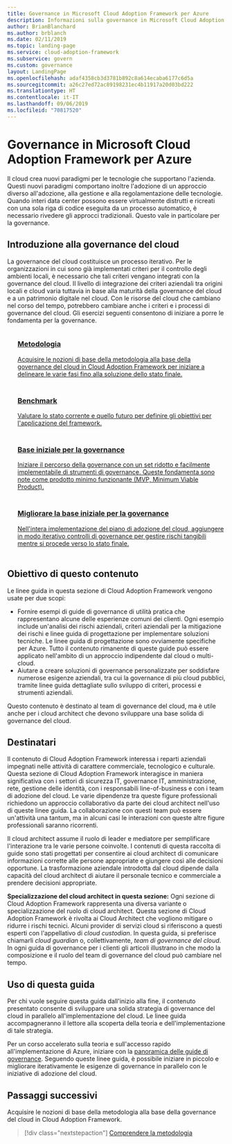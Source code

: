 ```yaml
---
title: Governance in Microsoft Cloud Adoption Framework per Azure
description: Informazioni sulla governance in Microsoft Cloud Adoption Framework per Azure.
author: BrianBlanchard
ms.author: brblanch
ms.date: 02/11/2019
ms.topic: landing-page
ms.service: cloud-adoption-framework
ms.subservice: govern
ms.custom: governance
layout: LandingPage
ms.openlocfilehash: adaf4358cb3d3781b892c8a614ecaba6177c6d5a
ms.sourcegitcommit: a26c27ed72ac89198231ec4b11917a20d03bd222
ms.translationtype: HT
ms.contentlocale: it-IT
ms.lasthandoff: 09/06/2019
ms.locfileid: "70817520"
---
```

# <a name="governance-in-the-microsoft-cloud-adoption-framework-for-azure"></a>Governance in Microsoft Cloud Adoption Framework per Azure

Il cloud crea nuovi paradigmi per le tecnologie che supportano l'azienda. Questi nuovi paradigmi comportano inoltre l'adozione di un approccio diverso all'adozione, alla gestione e alla regolamentazione delle tecnologie. Quando interi data center possono essere virtualmente distrutti e ricreati con una sola riga di codice eseguita da un processo automatico, è necessario rivedere gli approcci tradizionali. Questo vale in particolare per la governance.

## <a name="get-started-with-cloud-governance"></a>Introduzione alla governance del cloud

La governance del cloud costituisce un processo iterativo. Per le organizzazioni in cui sono già implementati criteri per il controllo degli ambienti locali, è necessario che tali criteri vengano integrati con la governance del cloud. Il livello di integrazione dei criteri aziendali tra origini locali e cloud varia tuttavia in base alla maturità della governance del cloud e a un patrimonio digitale nel cloud. Con le risorse del cloud che cambiano nel corso del tempo, potrebbero cambiare anche i criteri e i processi di governance del cloud. Gli esercizi seguenti consentono di iniziare a porre le fondamenta per la governance.

<!-- markdownlint-disable MD033 -->

<ul class="panelContent cardsF">
    <li style="display: flex; flex-direction: column;">
        <a href="./methodology.md">
            <div class="cardSize">
                <div class="cardPadding" style="padding-bottom:10px;">
                    <div class="card" style="padding-bottom:10px;">
                        <div class="cardImageOuter">
                            <div class="cardImage">
                                <img alt="" src="../_images/icons/1.png" data-linktype="external">
                            </div>
                        </div>
                        <div class="cardText" style="padding-left:0px;">
                            <h3>Metodologia</h3>
Acquisire le nozioni di base della metodologia alla base della governance del cloud in Cloud Adoption Framework per iniziare a delineare le varie fasi fino alla soluzione dello stato finale.
                        </div>
                    </div>
                </div>
            </div>
        </a>
    </li>
    <li style="display: flex; flex-direction: column;">
        <a href="./benchmark.md">
            <div class="cardSize">
                <div class="cardPadding" style="padding-bottom:10px;">
                    <div class="card" style="padding-bottom:10px;">
                        <div class="cardImageOuter">
                            <div class="cardImage">
                                <img alt="" src="../_images/icons/2.png" data-linktype="external">
                            </div>
                        </div>
                        <div class="cardText" style="padding-left:0px;">
                            <h3>Benchmark</h3>
Valutare lo stato corrente e quello futuro per definire gli obiettivi per l'applicazione del framework.
                        </div>
                    </div>
                </div>
            </div>
        </a>
    </li>
    <li style="display: flex; flex-direction: column;">
        <a href="./getting-started.md">
            <div class="cardSize">
                <div class="cardPadding" style="padding-bottom:10px;">
                    <div class="card" style="padding-bottom:10px;">
                        <div class="cardImageOuter">
                            <div class="cardImage">
                                <img alt="" src="../_images/icons/3.png" data-linktype="external">
                            </div>
                        </div>
                        <div class="cardText" style="padding-left:0px;">
                            <h3>Base iniziale per la governance</h3>
Iniziare il percorso della governance con un set ridotto e facilmente implementabile di strumenti di governance. Queste fondamenta sono note come prodotto minimo funzionante (MVP, Minimum Viable Product).
                        </div>
                    </div>
                </div>
            </div>
        </a>
    </li>
    <li style="display: flex; flex-direction: column;">
        <a href="./best-practices.md">
            <div class="cardSize">
                <div class="cardPadding" style="padding-bottom:10px;">
                    <div class="card" style="padding-bottom:10px;">
                        <div class="cardImageOuter">
                            <div class="cardImage">
                                <img alt="" src="../_images/icons/4.png" data-linktype="external">
                            </div>
                        </div>
                        <div class="cardText" style="padding-left:0px;">
                            <h3>Migliorare la base iniziale per la governance</h3>
Nell'intera implementazione del piano di adozione del cloud, aggiungere in modo iterativo controlli di governance per gestire rischi tangibili mentre si procede verso lo stato finale.
                        </div>
                    </div>
                </div>
            </div>
        </a>
    </li>
</ul>

<!-- markdownlint-enable MD033 -->

## <a name="objective-of-this-content"></a>Obiettivo di questo contenuto

Le linee guida in questa sezione di Cloud Adoption Framework vengono usate per due scopi:

- Fornire esempi di guide di governance di utilità pratica che rappresentano alcune delle esperienze comuni dei clienti. Ogni esempio include un'analisi dei rischi aziendali, criteri aziendali per la mitigazione dei rischi e linee guida di progettazione per implementare soluzioni tecniche. Le linee guida di progettazione sono ovviamente specifiche per Azure. Tutto il contenuto rimanente di queste guide può essere applicato nell'ambito di un approccio indipendente dal cloud o multi-cloud.
- Aiutare a creare soluzioni di governance personalizzate per soddisfare numerose esigenze aziendali, tra cui la governance di più cloud pubblici, tramite linee guida dettagliate sullo sviluppo di criteri, processi e strumenti aziendali.

Questo contenuto è destinato al team di governance del cloud, ma è utile anche per i cloud architect che devono sviluppare una base solida di governance del cloud.

## <a name="intended-audience"></a>Destinatari

Il contenuto di Cloud Adoption Framework interessa i reparti aziendali impegnati nelle attività di carattere commerciale, tecnologico e culturale. Questa sezione di Cloud Adoption Framework interagisce in maniera significativa con i settori di sicurezza IT, governance IT, amministrazione, rete, gestione delle identità, con i responsabili line-of-business e con i team di adozione del cloud. Le varie dipendenze tra queste figure professionali richiedono un approccio collaborativo da parte dei cloud architect nell'uso di queste linee guida. La collaborazione con questi team può essere un'attività una tantum, ma in alcuni casi le interazioni con queste altre figure professionali saranno ricorrenti.

Il cloud architect assume il ruolo di leader e mediatore per semplificare l'interazione tra le varie persone coinvolte. I contenuti di questa raccolta di guide sono stati progettati per consentire ai cloud architect di comunicare informazioni corrette alle persone appropriate e giungere così alle decisioni opportune. La trasformazione aziendale introdotta dal cloud dipende dalla capacità del cloud architect di aiutare il personale tecnico e commerciale a prendere decisioni appropriate.

**Specializzazione del cloud architect in questa sezione:** Ogni sezione di Cloud Adoption Framework rappresenta una diversa variante o specializzazione del ruolo di cloud architect. Questa sezione di Cloud Adoption Framework è rivolta ai Cloud Architect che vogliono mitigare o ridurre i rischi tecnici. Alcuni provider di servizi cloud si riferiscono a questi esperti con l'appellativo di *cloud custodian*. In questa guida, si preferisce chiamarli *cloud guardian* o, collettivamente, *team di governance del cloud*. In ogni guida di governance per i clienti gli articoli illustrano in che modo la composizione e il ruolo del team di governance del cloud può cambiare nel tempo.

## <a name="use-this-guide"></a>Uso di questa guida

Per chi vuole seguire questa guida dall'inizio alla fine, il contenuto presentato consente di sviluppare una solida strategia di governance del cloud in parallelo all'implementazione del cloud. Le linee guida accompagneranno il lettore alla scoperta della teoria e dell'implementazione di tale strategia.

Per un corso accelerato sulla teoria e sull'accesso rapido all'implementazione di Azure, iniziare con la [panoramica delle guide di governance](./journeys/index.md). Seguendo queste linee guida, è possibile iniziare in piccolo e migliorare iterativamente le esigenze di governance in parallelo con le iniziative di adozione del cloud.

## <a name="next-steps"></a>Passaggi successivi

Acquisire le nozioni di base della metodologia alla base della governance del cloud in Cloud Adoption Framework.

> [!div class="nextstepaction"]
> [Comprendere la metodologia](./methodology.md)
